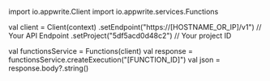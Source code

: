 import io.appwrite.Client
import io.appwrite.services.Functions

val client = Client(context)
  .setEndpoint("https://[HOSTNAME_OR_IP]/v1") // Your API Endpoint
  .setProject("5df5acd0d48c2") // Your project ID

val functionsService = Functions(client)
val response = functionsService.createExecution("[FUNCTION_ID]")
val json = response.body?.string()